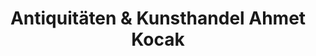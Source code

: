 ---
title: "Antiquitäten & Kunsthandel Ahmet Kocak"
url: /berlin/antiquitaeten-und-kunsthandel-ahmet-kocak/
shop: Antiquitäten
---